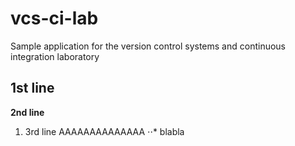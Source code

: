 ﻿# vcs-ci-lab
Sample application for the version control systems and continuous integration laboratory
## 1st line
**2nd line**
1. 3rd line
AAAAAAAAAAAAAA
⋅⋅* blabla
